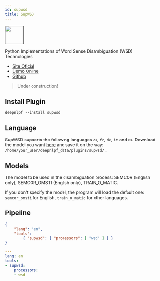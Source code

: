 ```yaml
---
id: supwsd
title: SupWSD
---
```


<a href="" target="_blank">
    <img src="https://supwsd.net/supwsd/img/supwsd_logo_com.png" data-canonical-src="" width="60" height="60" />
</a>

Python Implementations of Word Sense Disambiguation (WSD) Technologies.

- [Site Oficial](https://supwsd.net/supwsd/)
- [Demo Online](https://supwsd.net/supwsd/demo.jsp)
- [Github](https://github.com/SI3P/supWSD)

> Under construction!

## Install Plugin
```Shell
deepnlpf --install supwsd
```

## Language
SupWSD supports the following languages ```en```, ```fr```, ```de```, ```it``` and ```es```. Download the model you want [here](https://supwsd.net/supwsd/downloads.jsp) and save it on the way: ```/home/your_user/deepnlpf_data/plugins/supwsd/``` .

## Models

The model to be used in the disambiguation process: SEMCOR (English only), SEMCOR_OMSTI (English only), TRAIN_O_MATIC.

If you don't specify the model, the program will load the default one: ```semcor_omsti``` for English, ```train_o_matic``` for other languages.

## Pipeline
<!--DOCUSAURUS_CODE_TABS-->

<!--Json--> 
```json
{
    "lang": "en",
    "tools": 
        { "supwsd": { "processors": [ "wsd" ] } }
}
```

<!--yaml-->
```yaml
---
lang: en
tools:
- supwsd:
    processors:
    - wsd

```

<!--END_DOCUSAURUS_CODE_TABS-->